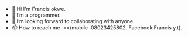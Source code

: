 - 👋 Hi I'm Francis okwe.
- 👀 I’m a programmer.
- 💞️ I’m looking forward to collaborating with anyone.
- 📫 How to reach me ->>(mobile :08023425802. Facebook:Francis y.t).
